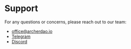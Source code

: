 # Support

For any questions or concerns, please reach out to our team:

* [office@archerdao.io](mailto:office@archerdao.io)
* [Telegram](https://t.me/archerdao)
* [Discord](https://discord.gg/98GV73f)

